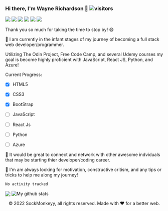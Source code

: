 ### Hi there, I'm Wayne Richardson 👋 ![visitors](https://visitor-badge.glitch.me/badge?page_id=page.id)
<div>
<img src="https://img.shields.io/badge/Python-3776AB?style=for-the-badge&logo=python&logoColor=white" />
<img src="https://img.shields.io/badge/HTML5-E34F26?style=for-the-badge&logo=html5&logoColor=white" />
<img src="https://img.shields.io/badge/CSS3-1572B6?style=for-the-badge&logo=css3&logoColor=white" />
<img src="https://img.shields.io/badge/JavaScript-323330?style=for-the-badge&logo=javascript&logoColor=F7DF1E" />
<img src="https://img.shields.io/badge/React-20232A?style=for-the-badge&logo=react&logoColor=61DAFB" />
<img src="https://img.shields.io/badge/Bootstrap-563D7C?style=for-the-badge&logo=bootstrap&logoColor=white" />
</div>

<!--
**SockMonkeyy/SockMonkeyy** is a ✨ _special_ ✨ repository because its `README.md` (this file) appears on your GitHub profile.

Here are some ideas to get you started:

- 🔭 I’m currently working on ...
-  I’m currently learning ...
- 👯 I’m looking to collaborate on ...
- 🤔 I’m looking for help with ...
- 💬 Ask me about ...
- 📫 How to reach me: ...
- 😄 Pronouns: ...
- ⚡ Fun fact: ...
-->


Thank you so much for taking the time to stop by! 😄

🌱 I am currently in the infant stages of my journey of becoming a full stack web developer/programmer.


Utilizing The Odin Project, Free Code Camp, and several Udemy courses my goal is become highly proficient with JavaScript, React JS, Python, and Azure!

Current Progress:
 - [x] HTML5
 - [x] CSS3
 - [x] BootStrap
 - [ ] JavaScript
 - [ ] React Js
 - [ ] Python
 - [ ] Azure


👯 It would be great to connect and network with other awesome indviduals that may be starting thier developer/coding career.

🤔 I'm am always looking for motivation, constructive critism, and any tips or tricks to help me along my journey!


<!--START_SECTION:waka-->

```text
No activity tracked
```

<!--END_SECTION:waka-->

<div>
 <img align="center" src="https://github-readme-stats.vercel.app/api/top-langs/?username=sockmonkeyy&layout=compact&theme=dark&hide_border=true" />
<img align="center" src="https://github-readme-stats.vercel.app/api?username=sockmonkeyy&show_icons=true&include_all_commits=true&theme=dark&hide_border=true" alt="My github stats" /> 
 </div>


<p align="center"> © 2022 SockMonkeyy, all rights reserved. Made with ❤️ for a better web. </p>
<p align="center">
</p>
